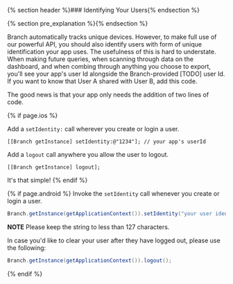 {% section header %}### Identifying Your Users{% endsection %}


{% section pre_explanation %}{% endsection %}

Branch automatically tracks unique devices. However, to make full use of our powerful API, you should also identify users with form of unique identification your app uses. The usefulness of this is hard to understate. When making future queries, when scanning through data on the dashboard, and when combing through anything you choose to export, you'll see your app's user Id alongside the Branch-provided [TODO] user Id. If you want to know that User A shared with User B, add this code.

The good news is that your app only needs the addition of two lines of code.

{% if page.ios %}

Add a `setIdentity:` call wherever you create or login a user.

~~~ objc
[[Branch getInstance] setIdentity:@"1234"]; // your app's userId
~~~

Add a `logout` call anywhere you allow the user to logout.

~~~ objc
[[Branch getInstance] logout];
~~~

It's that simple!
{% endif %}


{% if page.android %}
Invoke the `setIdentity` call whenever you create or login a user.

~~~java
Branch.getInstance(getApplicationContext()).setIdentity("your user identity"");
~~~

**NOTE** Please keep the string to less than 127 characters.

In case you'd like to clear your user after they have logged out, please use the following:

~~~java
Branch.getInstance(getApplicationContext()).logout();
~~~
{% endif %}<!--- Android identify and logout -->

